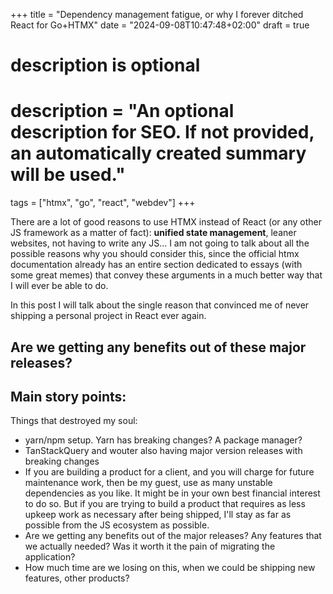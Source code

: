 +++
title = "Dependency management fatigue, or why I forever ditched React for Go+HTMX"
date = "2024-09-08T10:47:48+02:00"
draft = true

#
# description is optional
#
# description = "An optional description for SEO. If not provided, an automatically created summary will be used."

tags = ["htmx", "go", "react", "webdev"]
+++

There are a lot of good reasons to use HTMX instead of React (or any other JS framework as a matter of fact): **unified state management**, leaner websites, not having to write any JS...
I am not going to talk about all the possible reasons why you should consider this, since the official htmx documentation already has an entire section dedicated to essays (with some great memes) that convey these arguments in a much better way that I will ever be able to do.

In this post I will talk about the single reason that convinced me of never shipping a personal project in React ever again.

## Are we getting any benefits out of these major releases?

## Main story points:

Things that destroyed my soul:

- yarn/npm setup. Yarn has breaking changes? A package manager?
- TanStackQuery and wouter also having major version releases with breaking changes
- If you are building a product for a client, and you will charge for future maintenance work, then be my guest, use as many unstable dependencies as you like. It might be in your own best financial interest to do so. But if you are trying to build a product that requires as less upkeep work as necessary after being shipped, I'll stay as far as possible from the JS ecosystem as possible.
- Are we getting any benefits out of the major releases? Any features that we actually needed? Was it worth it the pain of migrating the application?
- How much time are we losing on this, when we could be shipping new features, other products?

<!-- TODO: Add discuss on HackerNews -->
